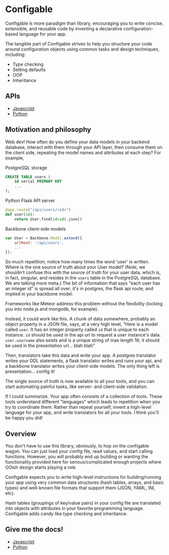 # Configable

Configable is more paradigm than library, encouraging you to write concise,
extensible, and reusable code by inventing a declarative configuration-based
language for your app.

The tangible part of Configable strives to help you structure your code
around configuration objects using common tasks and design techniques,
including:

- Type checking
- Setting defaults
- OOP
- Inheritance

## APIs

- [Javascript](js)
- [Python](python)


## Motivation and philosophy

Web dev! How often do you define your data models in your backend database,
interact with them through your API layer, then consume them on the client
side, repeating the model names and attributes at each step? For example,

PostgreSQL storage

```sql
CREATE TABLE users (
    id serial PRIMARY KEY
    ...
);
```

Python Flask API server

```python
@app.route("/api/users/<id>")
def user(id):
    return User.find(id=id).json()
```

Backbone client-side models

```js
var User = Backbone.Model.extend({
    urlRoot: '/api/users',
    ...
});
```

So much repetition; notice how many times the word 'user' is written.
Where is the one source of truth about your User model?
(Note, we shouldn't confuse this with the source of truth for your user data,
which is, in fact, singular, and resides in the `users` table in
the PostgreSQL database.
We are talking more meta.) The bit of information that says "each user has an
integer id" is spread all over; it's in postgres, the flask api route, and
implied in your backbone model.

Frameworks like Meteor address this problem without the flexibility
(locking you into node.js and mongodb, for example).

Instead, it could work like this. A chunk of data somewhere, probably an
object property in a JSON file, says, at a very high level, "Here is a model
called `user`. It has an integer property called `id` that is unique to
each instance. `id` should be used in the api url to request a user instance's
data. `user.username` also exists and is a unique string of max length 16;
it should be used in the presentation url... blah blah"

Then, translators take this data and write your app. A postgres translator
writes your DDL statements, a flask translator writes and runs your api, and
a backbone translator writes your client-side models. The only thing left is
presentation... config it!

The single source of truth is now available to all your tools, and you can
start automating painful tasks, like server- and client-side validation.

If I could summarize. Your app often consists of a collection of tools.
These tools
understand different "languages" which leads to repetition when you try to coordinate
them. Rather than repeat yourself, invent a high-level language for your
app, and write translators for all your tools. I think you'll be happy you
did!


## Overview

You don't have to use this library, obviously, to hop on the configable wagon.
You can just load your config
file, read values, and start calling functions. However, you will probably end
up building or wanting the functionality provided here for serious/complicated
enough projects where OOish design starts playing a role.

Configable expects you to write high-level instructions for building/running
your app using very common data structures (hash tables, arrays, and basic types)
and well-known file formats that support them (JSON, YAML, INI, etc).

Hash tables (groupings of key/value pairs) in your config file are translated
into objects with attributes in your favorite programming language.
Configable adds candy like type checking and inheritance.

## Give me the docs!

- [Javascript](js)
- [Python](python)
